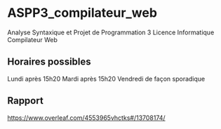 # ASPP3_compilateur_web
Analyse Syntaxique et Projet de Programmation 3 Licence Informatique Compilateur Web

Horaires possibles 
-------------------

Lundi après 15h20
Mardi après 15h20
Vendredi de façon sporadique

Rapport
-------

https://www.overleaf.com/4553965vhctks#/13708174/